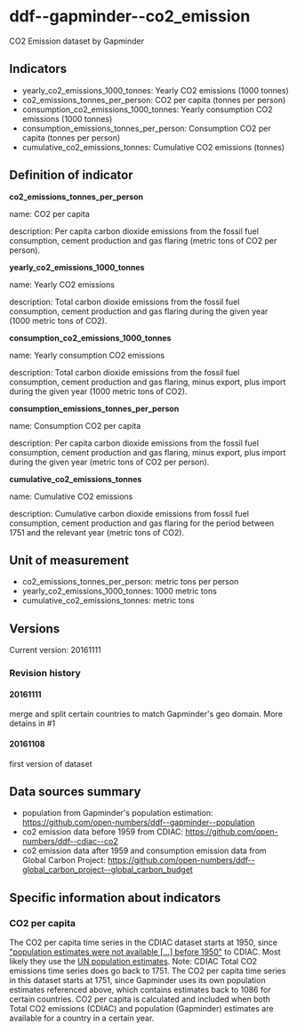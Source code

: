 # ddf--gapminder--co2_emission

CO2 Emission dataset by Gapminder

## Indicators

- yearly_co2_emissions_1000_tonnes: Yearly CO2 emissions (1000 tonnes)
- co2_emissions_tonnes_per_person: CO2 per capita (tonnes per person)
- consumption_co2_emissions_1000_tonnes: Yearly consumption CO2 emissions (1000 tonnes)
- consumption_emissions_tonnes_per_person: Consumption CO2 per capita (tonnes per person)
- cumulative_co2_emissions_tonnes: Cumulative CO2 emissions (tonnes)

## Definition of indicator

**co2_emissions_tonnes_per_person**

name: CO2 per capita

description: Per capita carbon dioxide emissions from the fossil fuel consumption, cement production and gas flaring (metric tons of CO2 per person).

**yearly_co2_emissions_1000_tonnes**

name: Yearly CO2 emissions

description: Total carbon dioxide emissions from the fossil fuel consumption, cement production and gas flaring during the given year (1000 metric tons of CO2).

**consumption_co2_emissions_1000_tonnes**

name:  Yearly consumption CO2 emissions

description: Total carbon dioxide emissions from the fossil fuel consumption, cement production and gas flaring, minus export, plus import during the given year (1000 metric tons of CO2).

**consumption_emissions_tonnes_per_person**

name: Consumption CO2 per capita

description: Per capita carbon dioxide emissions from the fossil fuel consumption, cement production and gas flaring, minus export, plus import during the given year (metric tons of CO2 per person).

**cumulative_co2_emissions_tonnes**

name: Cumulative CO2 emissions

description: Cumulative carbon dioxide emissions from fossil fuel consumption, cement production and gas flaring for the period between 1751 and the relevant year (metric tons of CO2).

## Unit of measurement

- co2_emissions_tonnes_per_person: metric tons per person
- yearly_co2_emissions_1000_tonnes: 1000 metric tons
- cumulative_co2_emissions_tonnes: metric tons

## Versions

Current version: 20161111

### Revision history

#### 20161111

merge and split certain countries to match Gapminder's geo domain. More detains in #1

#### 20161108

first version of dataset

## Data sources summary

- population from Gapminder's population estimation: https://github.com/open-numbers/ddf--gapminder--population
- co2 emission data before 1959 from CDIAC: https://github.com/open-numbers/ddf--cdiac--co2
- co2 emission data after 1959 and consumption emission data from Global Carbon Project: https://github.com/open-numbers/ddf--global_carbon_project--global_carbon_budget

## Specific information about indicators

### CO2 per capita

The CO2 per capita time series in the CDIAC dataset starts at 1950, since
["population estimates were not available [...] before 1950"](http://cdiac.ornl.gov/ftp/ndp030/global.1751_2013.ems)
to CDIAC. Most likely they use the [UN population estimates](https://esa.un.org/unpd/wpp/).
Note: CDIAC Total CO2 emissions time series does go back to 1751.
The CO2 per capita time series in this dataset starts at 1751, since Gapminder uses its own
population estimates referenced above, which contains estimates back to 1086 for certain
countries. CO2 per capita is calculated and included when both Total CO2 emissions (CDIAC)
and population (Gapminder) estimates are available for a country in a certain year.

